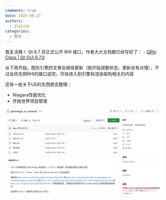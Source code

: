 ```yaml
---
comments: true
date: 2023-08-27 
authors:
  - Italink
categories:
  - 整活
---
```


我复活辣！
Qt 6.7 将正式公开 RHI 接口，作者大大文档都已经写好了：
\- [QRhi Class | Qt GUI 6.7.0](https://doc-snapshots.qt.io/qt6-dev/qrhi.html)

从下周开始，图形引擎的文章会继续更新（刚开始调整状态，更新会有点慢），不过会优先把RHI的接口说完，尽快进入到引擎和渲染架构相关的内容

还有一些关于UE的东西想去整理：

- Niagara性能优化
- 开放世界项目管理

![preview](Resources/v2-bafa8d834811c0fb75bdefd02942013d_r.jpg)
